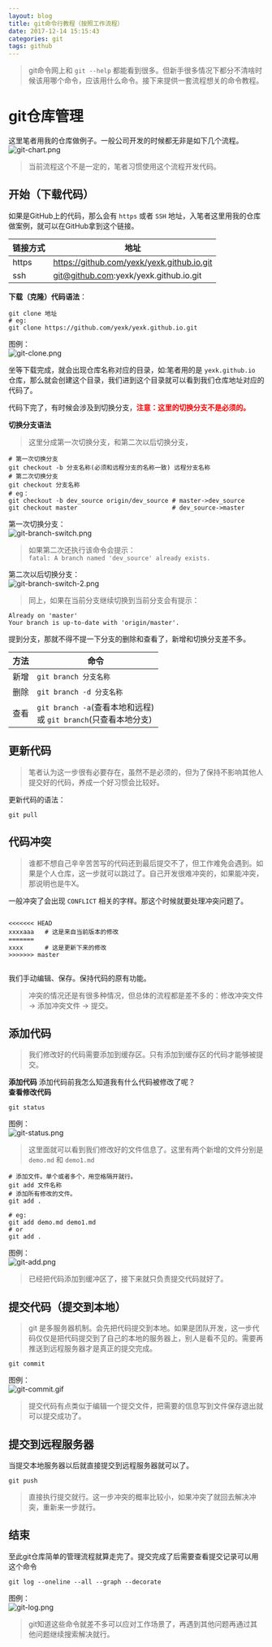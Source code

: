 ```yaml
---
layout: blog
title: git命令行教程（按照工作流程）
date: 2017-12-14 15:15:43
categories: git
tags: github
---
```


> git命令网上和 `git --help` 都能看到很多。但新手很多情况下都分不清啥时候该用哪个命令，应该用什么命令。接下来提供一套流程想关的命令教程。

# git仓库管理
这里笔者用我的仓库做例子。一般公司开发的时候都无非是如下几个流程。  
![git-chart.png](git-chart.png)

> 当前流程这个不是一定的，笔者习惯使用这个流程开发代码。

## 开始（下载代码）

如果是GitHub上的代码，那么会有 `https` 或者 `SSH` 地址，入笔者这里用我的仓库做案例，就可以在GitHub拿到这个链接。

| 链接方式 | 地址 |
| --- | --- |
| https | https://github.com/yexk/yexk.github.io.git |
| ssh | git@github.com:yexk/yexk.github.io.git | 

**下载（克隆）代码语法**：

```shell
git clone 地址 
# eg:
git clone https://github.com/yexk/yexk.github.io.git
```
图例：   
![git-clone.png](git-clone.png)

坐等下载完成，就会出现仓库名称对应的目录，如:笔者用的是 `yexk.github.io` 仓库，那么就会创建这个目录，我们进到这个目录就可以看到我们仓库地址对应的代码了。
  
代码下完了，有时候会涉及到切换分支，<b style="color: red;">注意：这里的切换分支不是必须的。</b>  

**切换分支语法**   
> 这里分成第一次切换分支，和第二次以后切换分支，

```shell
# 第一次切换分支
git checkout -b 分支名称(必须和远程分支的名称一致) 远程分支名称
# 第二次切换分支
git checkout 分支名称
# eg：
git checkout -b dev_source origin/dev_source # master->dev_source
git checkout master                          # dev_source->master
```

第一次切换分支：   
![git-branch-switch.png](git-branch-switch.png)

> 如果第二次还执行该命令会提示：  
`fatal: A branch named 'dev_source' already exists.`

第二次以后切换分支：   
![git-branch-switch-2.png](git-branch-switch-2.png)

> 同上，如果在当前分支继续切换到当前分支会有提示：
```shell
Already on 'master'
Your branch is up-to-date with 'origin/master'.
```

提到分支，那就不得不提一下分支的删除和查看了，新增和切换分支差不多。

| 方法 | 命令 | 
| ---  | ---  |
| 新增 | `git branch 分支名称` |
| 删除 | `git branch -d 分支名称` |
| 查看 | `git branch -a`(查看本地和远程) <br>或 `git branch`(只查看本地分支) | 

## 更新代码
> 笔者认为这一步很有必要存在，虽然不是必须的，但为了保持不影响其他人提交好的代码，养成一个好习惯会比较好。

更新代码的语法：
```shell
git pull
```

## 代码冲突
> 谁都不想自己辛辛苦苦写的代码还到最后提交不了，但工作难免会遇到。如果是个人仓库，这一步就可以跳过了。自己开发很难冲突的，如果能冲突，那说明也是牛X。

一般冲突了会出现 `CONFLICT` 相关的字样。那这个时候就要处理冲突问题了。
```
    
<<<<<<< HEAD
xxxxaaa   # 这是来自当前版本的修改
=======
xxxx      # 这是更新下来的修改
>>>>>>> master
 
```

我们手动编辑、保存。保持代码的原有功能。
> 冲突的情况还是有很多种情况，但总体的流程都是差不多的：修改冲突文件 -> 添加冲突文件 -> 提交。

## 添加代码
> 我们修改好的代码需要添加到缓存区。只有添加到缓存区的代码才能够被提交。

**添加代码**
添加代码前我怎么知道我有什么代码被修改了呢？   
**查看修改代码**
```shell
git status
```
图例：   
![git-status.png](git-status.png)

> 这里面就可以看到我们修改好的文件信息了。这里有两个新增的文件分别是 `demo.md` 和 `demo1.md`

```shell
# 添加文件。单个或者多个，用空格隔开就行。
git add 文件名称    
# 添加所有修改的文件。
git add .

# eg:
git add demo.md demo1.md
# or
git add . 
```

图例：   
![git-add.png](git-add.png)

> 已经把代码添加到缓冲区了，接下来就只负责提交代码就好了。

## 提交代码（提交到本地）
> git 是多服务器机制。会先把代码提交到本地。如果是团队开发，这一步代码仅仅是把代码提交到了自己的本地的服务器上，别人是看不见的。需要再推送到远程服务器才是真正的提交完成。

```shell
git commit 
```

图例：   
![git-commit.gif](git-commit.gif)

> 提交代码有点类似于编辑一个提交文件，把需要的信息写到文件保存退出就可以提交成功了。

## 提交到远程服务器
当提交本地服务器以后就直接提交到远程服务器就可以了。
```shell
git push
```
> 直接执行提交就行。这一步冲突的概率比较小，如果冲突了就回去解决冲突，重新来一步就行。

## 结束
至此git仓库简单的管理流程就算走完了。提交完成了后需要查看提交记录可以用这个命令

```shell
git log --oneline --all --graph --decorate
```
图例：    
![git-log.png](git-log.png)

> git知道这些命令就差不多可以应对工作场景了，再遇到其他问题再通过其他问题继续搜索解决就行。